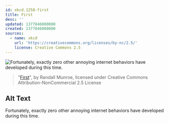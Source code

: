 ```yaml
---
id: xkcd.1258-first
title: First
desc: ''
updated: 1377846000000
created: 1377846000000
sources:
  - name: xkcd
    url: 'https://creativecommons.org/licenses/by-nc/2.5/'
    license: Creative Commons 2.5
---
```

![Fortunately, exactly zero other annoying internet behaviors have developed during this time.](https://imgs.xkcd.com/comics/first.png)
> "[First](https://xkcd.com/1258/)", by Randall Munroe, licensed under Creative Commons Attribution-NonCommercial 2.5 License

## Alt Text
Fortunately, exactly zero other annoying internet behaviors have developed during this time.
